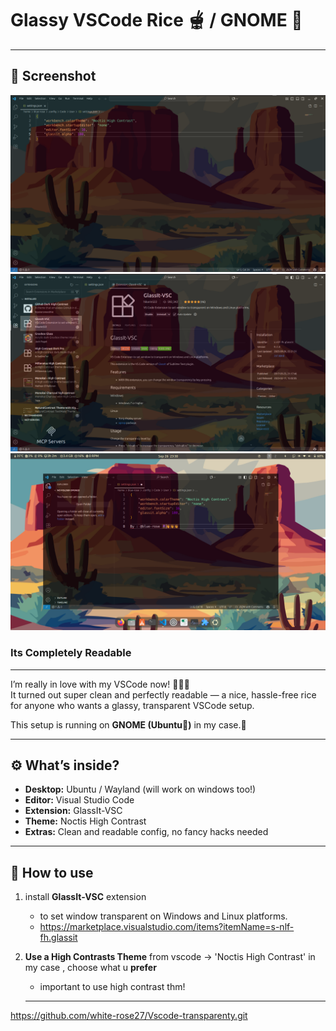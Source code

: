 
# Glassy VSCode Rice 🫕 / GNOME 🌿
---

## 📸 Screenshot
![screenshot](Screenshot1.png)
![screenshot](Screenshot2.png)  
![screenshot](Screenshot3.png)

### Its Completely Readable

---

I’m really in love with my VSCode now! 💙🥶🧡  
It turned out super clean and perfectly readable — a nice, hassle-free rice for anyone who wants a glassy, transparent VSCode setup.  

This setup is running on **GNOME (Ubuntu🍊)** in my case.🍻

---

## ⚙️ What’s inside?
- **Desktop:** Ubuntu / Wayland (will work on windows too!)
- **Editor:** Visual Studio Code  
- **Extension:** GlassIt-VSC
- **Theme:** Noctis High Contrast
- **Extras:** Clean and readable config, no fancy hacks needed  

---

## 🚀 How to use

1. install **GlassIt-VSC** extension
   + to set window transparent on Windows and Linux platforms.
   + https://marketplace.visualstudio.com/items?itemName=s-nlf-fh.glassit

2. **Use a High Contrasts Theme** from vscode -> 'Noctis High Contrast' in my case , choose what u **prefer**

   - important to use high contrast thm!
    
   ---
   
https://github.com/white-rose27/Vscode-transparenty.git
